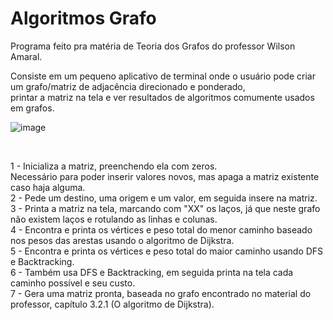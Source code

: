 # Algoritmos Grafo
Programa feito pra matéria de Teoria dos Grafos do professor Wilson Amaral. <br>

Consiste em um pequeno aplicativo de terminal onde o usuário pode criar um grafo/matriz de adjacência direcionado e ponderado, <br>
printar a matriz na tela e ver resultados de algoritmos comumente usados em grafos.

![image](https://github.com/user-attachments/assets/8ffd333c-0a06-4d41-b280-31e7105764bc)

<br>

1 - Inicializa a matriz, preenchendo ela com zeros. <br>Necessário para poder inserir valores novos, mas apaga a matriz existente caso haja alguma.<br>
2 - Pede um destino, uma origem e um valor, em seguida insere na matriz.<br>
3 - Printa a matriz na tela, marcando com "XX" os laços, já que neste grafo não existem laços e rotulando as linhas e colunas.<br>
4 - Encontra e printa os vértices e peso total do menor caminho baseado nos pesos das arestas usando o algoritmo de Dijkstra.<br>
5 - Encontra e printa os vértices e peso total do maior caminho usando DFS e Backtracking.<br>
6 - Também usa DFS e Backtracking, em seguida printa na tela cada caminho possível e seu custo.<br>
7 - Gera uma matriz pronta, baseada no grafo encontrado no material do professor, capítulo 3.2.1 (O algoritmo de Dijkstra).<br>
